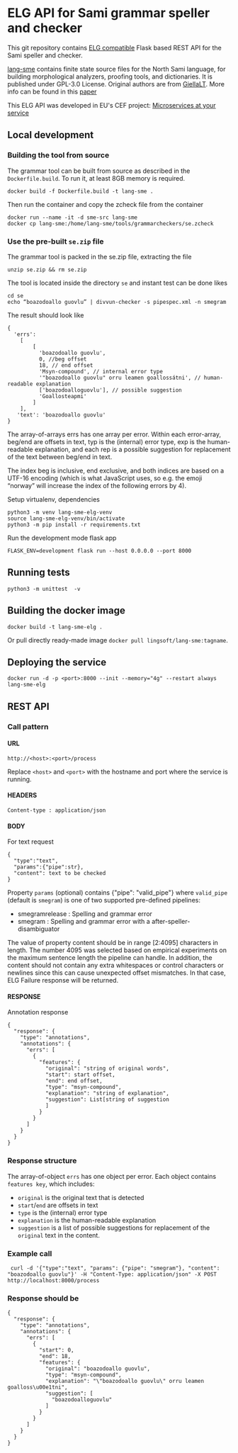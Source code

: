 # ELG API for Sami grammar speller and checker

This git repository contains [ELG compatible](https://european-language-grid.readthedocs.io/en/stable/all/A3_API/LTInternalAPI.html) Flask based REST API for the Sami speller and checker.

[lang-sme](https://github.com/giellalt/lang-sme) contains finite state source files for the North Sami language, for building morphological analyzers, proofing tools, and dictionaries. It is published under GPL-3.0 License.
Original authors are from [GiellaLT](https://giellalt.uit.no). More info can be found in this [paper](https://ep.liu.se/ecp/168/008/ecp19168008.pdf)

This ELG API was developed in EU's CEF project: [Microservices at your service](https://www.lingsoft.fi/en/microservices-at-your-service-bridging-gap-between-nlp-research-and-industry)

## Local development

### Building the tool from source

The grammar tool can be built from source as described in the `Dockerfile.build`. To run it, at least 8GB memory is required.
```
docker build -f Dockerfile.build -t lang-sme .
```

Then run the container and copy the zcheck file from the container
```
docker run --name -it -d sme-src lang-sme 
docker cp lang-sme:/home/lang-sme/tools/grammarcheckers/se.zcheck
```

### Use the pre-built `se.zip` file

The grammar tool is packed in the se.zip file, extracting the file
```
unzip se.zip && rm se.zip
```

The tool is located inside the directory `se` and instant test can be done likes
```
cd se
echo “boazodoallo guovlu” | divvun-checker -s pipespec.xml -n smegram
```

The result should look like
```
{
  'errs': 
    [
        [
          'boazodoallo guovlu',
          0, //beg offset
          18, // end offset
          'Msyn-compound', // internal error type
          '"boazodoallo guovlu" orru leamen goallossátni', // human-readable explanation
          ['boazodoalloguovlu'], // possible suggestion
          'Goallosteapmi'
        ]
    ],
   'text': 'boazodoallo guovlu'
}
```
The array-of-arrays errs has one array per error. Within each error-array, beg/end are offsets in text, typ is the (internal) error type, exp is the human-readable explanation, and each rep is a possible suggestion for replacement of the text between beg/end in text.

The index beg is inclusive, end exclusive, and both indices are based on a UTF-16 encoding (which is what JavaScript uses, so e.g. the emoji “norway” will increase the index of the following errors by 4).


Setup virtualenv, dependencies
```
python3 -m venv lang-sme-elg-venv
source lang-sme-elg-venv/bin/activate
python3 -m pip install -r requirements.txt
```

Run the development mode flask app
```
FLASK_ENV=development flask run --host 0.0.0.0 --port 8000
```

## Running tests

```
python3 -m unittest  -v
```

## Building the docker image

```
docker build -t lang-sme-elg .
```

Or pull directly ready-made image `docker pull lingsoft/lang-sme:tagname`.

## Deploying the service

```
docker run -d -p <port>:8000 --init --memory="4g" --restart always lang-sme-elg
```

## REST API

### Call pattern

#### URL

```
http://<host>:<port>/process
```

Replace `<host>` and `<port>` with the hostname and port where the 
service is running.

#### HEADERS

```
Content-type : application/json
```

#### BODY

For text request
```
{
  "type":"text",
  "params":{"pipe":str},
  "content": text to be checked
}
```

Property `params` (optional) contains {"pipe": "valid_pipe"} where `valid_pipe` (default is `smegram`) is one of two supported pre-defined pipelines: 
- smegramrelease : Spelling and grammar error
- smegram : Spelling and grammar error with a after-speller-disambiguator

The value of property content should be in range [2:4095] characters in length. The number 4095 was selected based on empirical experiments on the maximum sentence length the pipeline can handle. In addition, the content should not contain any extra whitespaces or control characters or newlines since this can cause unexpected offset mismatches. In that case, ELG Failure response will be returned.


#### RESPONSE

Annotation response
```
{
  "response": {
    "type": "annotations",
    "annotations": {
      "errs": [
        {
          "features": {
            "original": "string of original words",
            "start": start offset,
            "end": end offset,
            "type": "msyn-compound",
            "explanation": "string of explanation",
            "suggestion": List[string of suggestion
            ]
          }
        }
      ]
    }
  }
}
```

### Response structure

The array-of-object `errs` has one object per error. Each object contains `features key`, which includes:
- `original` is the original text that is detected
- `start`/`end` are offsets in text
- `type` is the (internal) error type
- `explanation` is the human-readable explanation
- `suggestion` is a list of possible suggestions for replacement of the `original` text in the content.

### Example call

```
 curl -d '{"type":"text", "params": {"pipe": "smegram"}, "content": "boazodoallo guovlu"}' -H "Content-Type: application/json" -X POST http://localhost:8000/process
```

### Response should be

```
{
  "response": {
    "type": "annotations",
    "annotations": {
      "errs": [
        {
          "start": 0,
          "end": 18,
          "features": {
            "original": "boazodoallo guovlu",
            "type": "msyn-compound",
            "explanation": "\"boazodoallo guovlu\" orru leamen goalloss\u00e1tni",
            "suggestion": [
              "boazodoalloguovlu"
            ]
          }
        }
      ]
    }
  }
}
```
